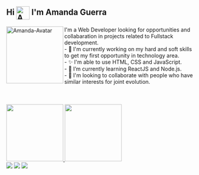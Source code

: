 <h2>Hi <img align="center" alt="Amanda-Js" height="35" width="35" src="https://media.giphy.com/media/Q7LHmoFwVP6Yc1swZs/giphy.gif"> I'm Amanda Guerra</h2>
<a href="https://github.com/amaendoas"><img align='left' alt="Amanda-Avatar" height="150em" src="https://i.imgur.com/3BOEkFp.png"/></a>
I'm a Web Developer looking for opportunities and collabaration in projects related to Fullstack development.<br>
- 🔭 I'm currently working on my hard and soft skills to get my first opportunity in technology area.<br>
- ✨ I'm able to use HTML, CSS and JavaScript.<br>
- 🌱 I’m currently learning ReactJS and Node.js.<br>
- 🤝 I'm looking to collaborate with people who have similar interests for joint evolution.<br><br><br><br>
 </div>
<div align="start">
  <a href="https://github.com/amaendoas">
  <img height="150em" src="https://github-readme-stats.vercel.app/api?username=amaendoas&show_icons=true&theme=dracula&include_all_commits=true&count_private=true"/>
  <img height="150em" src="https://github-readme-stats.vercel.app/api/top-langs/?username=amaendoas&layout=compact&langs_count=7&theme=dracula"/></a>
<br>
  <a href="https://instagram.com/amaendoas" target="_blank"><img src="https://img.shields.io/badge/-Instagram-%23E4405F?style=for-the-badge&logo=instagram&logoColor=white" target="_blank"></a>
  <a href = "mailto:amandguerra7@gmail.com"><img src="https://img.shields.io/badge/-Gmail-%23333?style=for-the-badge&logo=gmail&logoColor=white" target="_blank"></a>
  <a href="https://www.linkedin.com/in/guerramanda/" target="_blank"><img src="https://img.shields.io/badge/-LinkedIn-%230077B5?style=for-the-badge&logo=linkedin&logoColor=white" target="_blank"></a></div>
</div>
